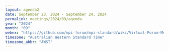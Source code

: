 ```yaml
---
layout: agenda2
date: September 23, 2024 - September 24, 2024
permalink: meetings/2024/09/agenda
year: "2024"
month: "09"
webex: "https://github.com/mpi-forum/mpi-standard/wiki/Virtual-Forum-Meeting-Information"
timezone: "Australian Western Standard Time"
timezone_abbr: "AWST"
---
```


